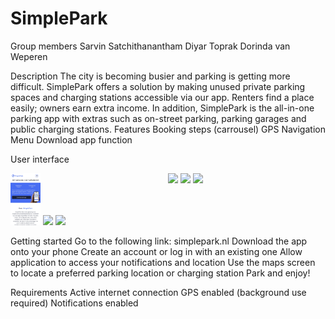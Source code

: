 # SimplePark

Group members 
Sarvin Satchithanantham
Diyar Toprak
Dorinda van Weperen

Description
The city is becoming busier and parking is getting more difficult. SimplePark offers a solution by making unused private parking spaces and charging stations accessible via our app. Renters find a place easily; owners earn extra income. In addition, SimplePark is the all-in-one parking app with extras such as on-street parking, parking garages and public charging stations.
Features
Booking steps (carrousel)
GPS
Navigation Menu
Download app function

User interface

<div style="display:flex">
  <div style="flex:1;padding-right:10px;">
    <img src="/HTML/Screenshots/IMG_2184.jpg" width="20%">
    <img src="/Screen_Captures/EULA.png" width="20%">
    <img src="/Screen_Captures/register.png" width="20%">
  </div>
  <div style="flex:1;padding-right:10px;">
    <img src="/Screen_Captures/MainMaps.png" width="20%">
    <img src="/Screen_Captures/info_screen.png" width="20%">
    <img src="/Screen_Captures/adminActivity.png" width="20%">
  </div>
</div>



















Getting started
Go to the following link: simplepark.nl
Download the app onto your phone
Create an account or log in with an existing one
Allow application to access your notifications and location
Use the maps screen to locate a preferred parking location or charging station
Park and enjoy!

Requirements
Active internet connection
GPS enabled (background use required)
Notifications enabled


